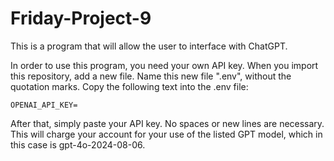 # Friday-Project-9
This is a program that will allow the user to interface with ChatGPT.

In order to use this program, you need your own API key. When you import this repository, add a new file.
Name this new file ".env", without the quotation marks.
Copy the following text into the .env file:

    OPENAI_API_KEY=

After that, simply paste your API key. No spaces or new lines are necessary.
This will charge your account for your use of the listed GPT model, which in this case is gpt-4o-2024-08-06.